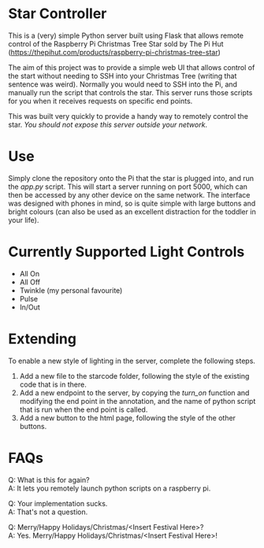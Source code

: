 # Star Controller
This is a (very) simple Python server built using Flask that allows remote control of the Raspberry Pi Christmas Tree Star sold by The Pi Hut (https://thepihut.com/products/raspberry-pi-christmas-tree-star)

The aim of this project was to provide a simple web UI that allows control of the start without needing to SSH into your Christmas Tree (writing that sentence was weird).
Normally you would need to SSH into the Pi, and manually run the script that controls the star. This server runs those scripts for you when it receives requests on specific end points.

This was built very quickly to provide a handy way to remotely control the star. _You should not expose this server outside your network_.
  
# Use
Simply clone the repository onto the Pi that the star is plugged into, and run the _app.py_ script. 
This will start a server running on port 5000, which can then be accessed by any other device on the same network.
The interface was designed with phones in mind, so is quite simple with large buttons and bright colours 
(can also be used as an excellent distraction for the toddler in your life).

# Currently Supported Light Controls
- All On
- All Off
- Twinkle (my personal favourite)
- Pulse
- In/Out

# Extending
To enable a new style of lighting in the server, complete the following steps.
1. Add a new file to the starcode folder, following the style of the existing code that is in there.
2. Add a new endpoint to the server, by copying the _turn_on_ function and modifying the end point in the annotation, and the name of python script that is run when the end point is called.
3. Add a new button to the html page, following the style of the other buttons.
 
# FAQs
Q: What is this for again?  
A: It lets you remotely launch python scripts on a raspberry pi.

Q: Your implementation sucks.  
A: That's not a question.

Q: Merry/Happy Holidays/Christmas/\<Insert Festival Here>?  
A: Yes.  Merry/Happy Holidays/Christmas/\<Insert Festival Here>!
